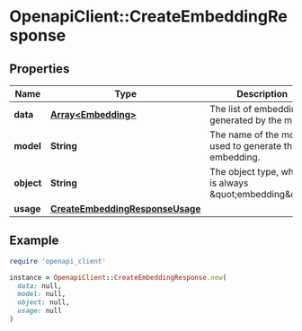 # OpenapiClient::CreateEmbeddingResponse

## Properties

| Name | Type | Description | Notes |
| ---- | ---- | ----------- | ----- |
| **data** | [**Array&lt;Embedding&gt;**](Embedding.md) | The list of embeddings generated by the model. |  |
| **model** | **String** | The name of the model used to generate the embedding. |  |
| **object** | **String** | The object type, which is always \&quot;embedding\&quot;. |  |
| **usage** | [**CreateEmbeddingResponseUsage**](CreateEmbeddingResponseUsage.md) |  |  |

## Example

```ruby
require 'openapi_client'

instance = OpenapiClient::CreateEmbeddingResponse.new(
  data: null,
  model: null,
  object: null,
  usage: null
)
```

